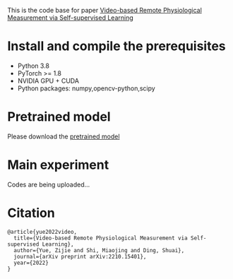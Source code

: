 This is the code base for paper [Video-based Remote Physiological Measurement via Self-supervised Learning](https://arxiv.org/abs/2210.15401)

# Install and compile the prerequisites
- Python 3.8
- PyTorch >= 1.8
- NVIDIA GPU + CUDA
- Python packages: numpy,opencv-python,scipy
# Pretrained model
Please download the [pretrained model](https://drive.google.com/file/d/1ZvKSwiXI9bSW-LGblrgZ4KGXuSgbqQJU/view?usp=sharing)

# Main experiment

Codes are being uploaded...


# Citation
```
@article{yue2022video,
  title={Video-based Remote Physiological Measurement via Self-supervised Learning},
  author={Yue, Zijie and Shi, Miaojing and Ding, Shuai},
  journal={arXiv preprint arXiv:2210.15401},
  year={2022}
}
```
